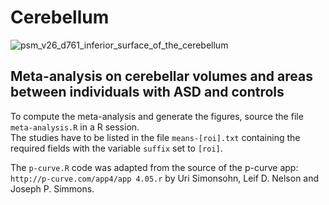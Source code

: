# Cerebellum

![psm_v26_d761_inferior_surface_of_the_cerebellum](https://cloud.githubusercontent.com/assets/2310732/22600049/3762a1ae-ea39-11e6-990f-7cb88209e664.jpg)

## Meta-analysis on cerebellar volumes and areas between individuals with ASD and controls

To compute the meta-analysis and generate the figures, source the file `meta-analysis.R` in a R session.<br>
The studies have to be listed in the file `means-[roi].txt` containing the required fields with the variable `suffix` set to `[roi]`.

The `p-curve.R` code was adapted from the source of the p-curve app: `http://p-curve.com/app4/app 4.05.r` by Uri Simonsohn, Leif D. Nelson and Joseph P. Simmons.
